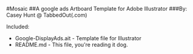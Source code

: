 #Mosaic
##A google ads Artboard Template for Adobe Illustrator
###By: Casey Hunt @ TabbedOut(.com)

Included:
- Google-DisplayAds.ait - Template file for Illustrator
- README.md - This file, you're reading it dog. 
